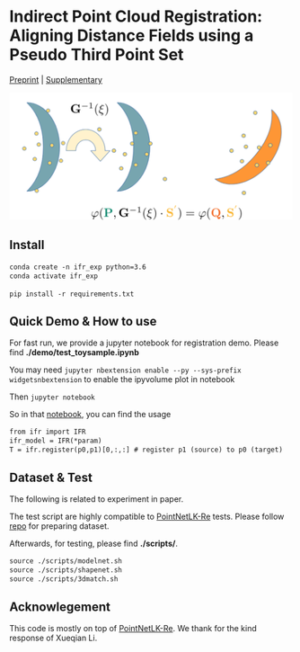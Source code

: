 # Indirect Point Cloud Registration: Aligning Distance Fields using a Pseudo Third Point Set 

[Preprint](web)   |   [Supplementary](./assets/sup.pdf)

![plot](./assets/moon2.png)

## Install
```
conda create -n ifr_exp python=3.6
conda activate ifr_exp

pip install -r requirements.txt
```


## Quick Demo & How to use
For fast run, we provide a jupyter notebook for registration demo.
Please find **./demo/test\_toysample.ipynb**

You may need ```jupyter nbextension enable --py --sys-prefix widgetsnbextension``` to enable the ipyvolume plot in notebook

Then ```jupyter notebook```

So in that [notebook](./demo/test_toysample.ipynb), you can find the usage
```
from ifr import IFR
ifr_model = IFR(*param)
T = ifr.register(p0,p1)[0,:,:] # register p1 (source) to p0 (target)

```

## Dataset & Test
The following is related to experiment in paper.

The test script are highly compatible to [PointNetLK-Re](https://github.com/Lilac-Lee/PointNetLK_Revisited) tests. Please follow [repo](https://github.com/Lilac-Lee/PointNetLK_Revisited) for preparing dataset.

Afterwards, for testing, please find **./scripts/**.
```
source ./scripts/modelnet.sh
source ./scripts/shapenet.sh
source ./scripts/3dmatch.sh
```

## Acknowlegement
This code is mostly on top of [PointNetLK-Re](https://github.com/Lilac-Lee/PointNetLK_Revisited).
We thank for the kind response of Xueqian Li.
